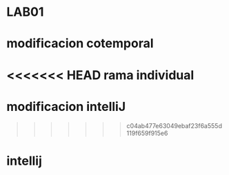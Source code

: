 
# LAB01
# modificacion cotemporal
<<<<<<< HEAD
rama individual
=======
# modificacion intelliJ 

>>>>>>> c04ab477e63049ebaf23f6a555d119f659f915e6
# intellij 
